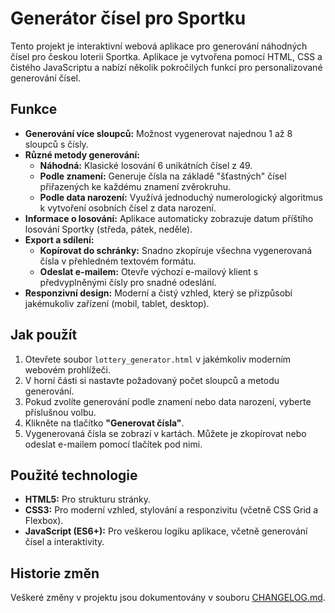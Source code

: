 # Generátor čísel pro Sportku

Tento projekt je interaktivní webová aplikace pro generování náhodných čísel pro českou loterii Sportka. Aplikace je vytvořena pomocí HTML, CSS a čistého JavaScriptu a nabízí několik pokročilých funkcí pro personalizované generování čísel.

## Funkce

- **Generování více sloupců:** Možnost vygenerovat najednou 1 až 8 sloupců s čísly.
- **Různé metody generování:**
  - **Náhodná:** Klasické losování 6 unikátních čísel z 49.
  - **Podle znamení:** Generuje čísla na základě "šťastných" čísel přiřazených ke každému znamení zvěrokruhu.
  - **Podle data narození:** Využívá jednoduchý numerologický algoritmus k vytvoření osobních čísel z data narození.
- **Informace o losování:** Aplikace automaticky zobrazuje datum příštího losování Sportky (středa, pátek, neděle).
- **Export a sdílení:**
  - **Kopírovat do schránky:** Snadno zkopíruje všechna vygenerovaná čísla v přehledném textovém formátu.
  - **Odeslat e-mailem:** Otevře výchozí e-mailový klient s předvyplněnými čísly pro snadné odeslání.
- **Responzivní design:** Moderní a čistý vzhled, který se přizpůsobí jakémukoliv zařízení (mobil, tablet, desktop).

## Jak použít

1.  Otevřete soubor `lottery_generator.html` v jakémkoliv moderním webovém prohlížeči.
2.  V horní části si nastavte požadovaný počet sloupců a metodu generování.
3.  Pokud zvolíte generování podle znamení nebo data narození, vyberte příslušnou volbu.
4.  Klikněte na tlačítko **"Generovat čísla"**.
5.  Vygenerovaná čísla se zobrazí v kartách. Můžete je zkopírovat nebo odeslat e-mailem pomocí tlačítek pod nimi.

## Použité technologie

- **HTML5:** Pro strukturu stránky.
- **CSS3:** Pro moderní vzhled, stylování a responzivitu (včetně CSS Grid a Flexbox).
- **JavaScript (ES6+):** Pro veškerou logiku aplikace, včetně generování čísel a interaktivity.

## Historie změn

Veškeré změny v projektu jsou dokumentovány v souboru [CHANGELOG.md](CHANGELOG.md).